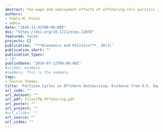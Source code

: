 ```yaml
---
abstract: The wage and employment effects of offshoring roil politics in the United States and around the world. Firms that offshore either outsource their activities to unaffiliated businesses, or internalize production by establishing subsidiaries from which they import intrafirm. We argue that the political environment in trade partner countries influences U.S. offshoring patterns in ways that have been ignored in the extant literature. Drawing on the political business cycle literature, we expect higher production costs and lower profits for firms in capital (labor) intensive sectors when the Left (Right) is in power. These partisan cycles, in turn, shape the sectoral composition of exports from the partner to the United States, and the degree to which trade is conducted intrafirm. Under a Left‐ (Right‐) leaning government in a partner country, U.S. intrafirm imports of capital‐ (labor‐) goods increase relative to total imports in these industries. Examining highly disaggregated U.S. import data, we find strong support for our argument. Our results indicate that the effect of partisan governments on offshore outsourcing depends on factor intensities of production, which vary across industries. The degree of internalization in global sourcing is shaped in part by the distributional objectives of partisan governments, and not by economic factors alone.
authors:
- Pablo M. Pinto
- admin
date: "2016-11-01T00:00:00Z"
doi: "https://doi.org/10.1111/ecpo.12078"
featured: false
projects: []
publication: '***Economics and Politics***, 28(3)'
publication_short: ""
publication_types:
- "2"
publishDate: "2016-07-12T00:00:00Z"
#slides: example
#summary: This is the summary.
tags:
- Source Themes
title: 'Partisan Cycles in Offshore Outsourcing: Evidence from U.S. Imports'
url_code: ""
url_dataset: ""
url_pdf: files/PW_Offshoring.pdf
url_poster: ""
url_project: ""
#url_slides: ""
url_source: ""
url_video: ""
---
```


